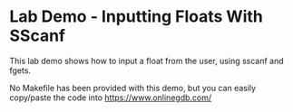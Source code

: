 
# Lab Demo - Inputting Floats With SScanf

This lab demo shows how to input a float from the user, using sscanf and fgets.

No Makefile has been provided with this demo, but you can easily copy/paste the code into https://www.onlinegdb.com/


